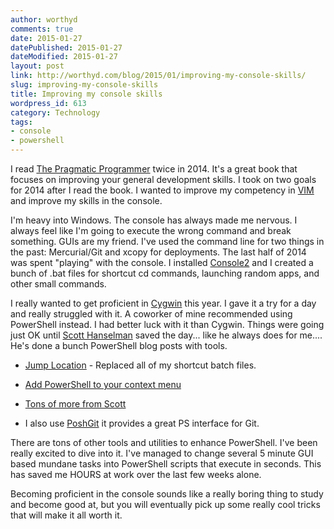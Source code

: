```yaml
---
author: worthyd
comments: true
date: 2015-01-27 
datePublished: 2015-01-27  
dateModified: 2015-01-27 
layout: post
link: http://worthyd.com/blog/2015/01/improving-my-console-skills/
slug: improving-my-console-skills
title: Improving my console skills
wordpress_id: 613
category: Technology
tags:
- console
- powershell
---
```


I read [The Pragmatic Programmer](http://www.amazon.com/The-Pragmatic-Programmer-Journeyman-Master/dp/020161622X) twice in 2014.  It's a great book that focuses on improving your general development skills.  I took on two goals for 2014 after I read the book. I wanted to improve my competency in [VIM](http://www.vim.org/) and improve my skills in the console.

I'm heavy into Windows. The console has always made me nervous.  I always feel like I'm going to execute the wrong command and break something. GUIs are my friend. I've used the command line for two things in the past: Mercurial/Git and xcopy for deployments.  The last half of 2014 was spent "playing" with the console. I installed [Console2](http://www.hanselman.com/blog/Console2ABetterWindowsCommandPrompt.aspx) and  I created a bunch of .bat files for shortcut cd commands, launching random apps, and other small commands.  

I really wanted to get proficient in [Cygwin](https://www.cygwin.com/) this year.  I gave it a try for a day and really struggled with it.  A coworker of mine recommended using PowerShell instead.    I had better luck with it than Cygwin.  Things were going just OK until [Scott Hanselman](http://www.hanselman.com/blog/) saved the day... like he always does for me....  He's done a bunch PowerShell blog posts with tools.


  * [Jump Location](http://www.hanselman.com/blog/JumpLocationAChangeDirectoryCDPowerShellCommandThatReadsYourMind.aspx) - Replaced all of my shortcut batch files.


  * [Add PowerShell to your context menu](http://www.hanselman.com/blog/IntroducingPowerShellPromptHere.aspx)


  * [Tons of more from Scott](http://www.hanselman.com/blog/CategoryView.aspx?category=PowerShell)


  * I also use [PoshGit](https://github.com/dahlbyk/posh-git) it provides a great PS interface for Git.


There are tons of other tools and utilities to enhance PowerShell.  I've been really excited to dive into it.  I've managed to change several 5 minute GUI based mundane tasks into PowerShell scripts that execute in seconds.  This has saved me HOURS at work over the last few weeks alone.

Becoming proficient in the console sounds like a really boring thing to study and become good at, but you will eventually pick up some really cool tricks that will make it all worth it.
